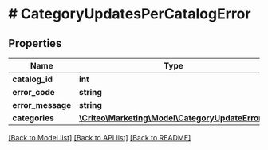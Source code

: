 # # CategoryUpdatesPerCatalogError

## Properties

Name | Type | Description | Notes
------------ | ------------- | ------------- | -------------
**catalog_id** | **int** |  | [optional] 
**error_code** | **string** |  | [optional] 
**error_message** | **string** |  | [optional] 
**categories** | [**\Criteo\Marketing\Model\CategoryUpdateError[]**](CategoryUpdateError.md) |  | [optional] 

[[Back to Model list]](../../README.md#documentation-for-models) [[Back to API list]](../../README.md#documentation-for-api-endpoints) [[Back to README]](../../README.md)


